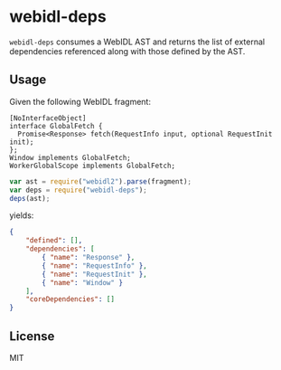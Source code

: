 webidl-deps
===========

`webidl-deps` consumes a WebIDL AST and returns the list of external
dependencies referenced along with those defined by the AST.

Usage
-----

Given the following WebIDL fragment:

``` webidl
[NoInterfaceObject]
interface GlobalFetch {
  Promise<Response> fetch(RequestInfo input, optional RequestInit init);
};
Window implements GlobalFetch;
WorkerGlobalScope implements GlobalFetch;
```

``` javascript
var ast = require("webidl2").parse(fragment);
var deps = require("webidl-deps");
deps(ast);
```

yields: 

``` json
{
    "defined": [],
    "dependencies": [
        { "name": "Response" },
        { "name": "RequestInfo" },
        { "name": "RequestInit" },
        { "name": "Window" }
    ],
    "coreDependencies": []
}
```

License
-------

MIT
